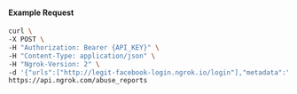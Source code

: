 <!-- Code generated for API Clients. DO NOT EDIT. -->
#### Example Request
```bash
curl \
-X POST \
-H "Authorization: Bearer {API_KEY}" \
-H "Content-Type: application/json" \
-H "Ngrok-Version: 2" \
-d '{"urls":["http://legit-facebook-login.ngrok.io/login"],"metadata":"{\"incident_id\":1233122}"}' \
https://api.ngrok.com/abuse_reports
